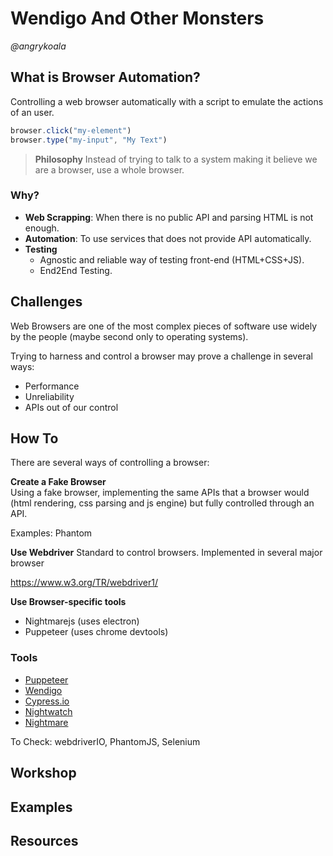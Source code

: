 # Wendigo And Other Monsters
_@angrykoala_


## What is Browser Automation?

Controlling a web browser automatically with a script to emulate the actions of an user.

```js
browser.click("my-element")
browser.type("my-input", "My Text")
```

> **Philosophy** Instead of trying to talk to a system making it believe we are a browser, use a whole browser.

### Why?

* **Web Scrapping**: When there is no public API and parsing HTML is not enough.
* **Automation**: To use services that does not provide API automatically.
* **Testing**
    * Agnostic and reliable way of testing front-end (HTML+CSS+JS).
    * End2End Testing.


## Challenges

Web Browsers are one of the most complex pieces of software use widely by the people (maybe second only to operating systems).

Trying to harness and control a browser may prove a challenge in several ways:

* Performance
* Unreliability
* APIs out of our control


## How To
There are several ways of controlling a browser:

**Create a Fake Browser**  
Using a fake browser, implementing the same APIs that a browser would (html rendering, css parsing and js engine) but fully controlled through an API.

Examples: Phantom

**Use Webdriver**
Standard to control browsers. Implemented in several major browser

https://www.w3.org/TR/webdriver1/


**Use Browser-specific tools**

* Nightmarejs (uses electron)
* Puppeteer (uses chrome devtools)

### Tools

* [Puppeteer](https://github.com/GoogleChrome/puppeteer)
* [Wendigo](https://github.com/angrykoala/wendigo)
* [Cypress.io](https://www.cypress.io)
* [Nightwatch](https://nightwatchjs.org)
* [Nightmare](http://www.nightmarejs.org)


To Check: webdriverIO, PhantomJS, Selenium

## Workshop



## Examples




## Resources
